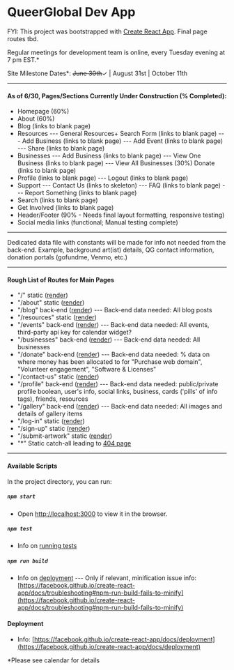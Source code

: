 # QueerGlobal Dev App

FYI: This project was bootstrapped with [Create React App](https://github.com/facebook/create-react-app). Final page routes tbd.

Regular meetings for development team is online, every Tuesday evening at 7 pm EST.\*

Site Milestone Dates\*: ~~June 30th~~✓ | August 31st | October 11th

---

#### As of 6/30, Pages/Sections Currently Under Construction (% Completed):

- Homepage (60%)
- About (60%)
- Blog (links to blank page)
- Resources
  --- General Resources+ Search Form (links to blank page)
  --- Add Business (links to blank page)
  --- Add Event (links to blank page)
  --- Share (links to blank page)
- Businesses
  --- Add Business (links to blank page)
  --- View One Business (links to blank page)
  --- View All Businesses (30%)
  Donate (links to blank page)
- Profile (links to blank page)
  --- Logout (links to blank page)
- Support
  --- Contact Us (links to skeleton)
  --- FAQ (links to blank page)
  --- Report Something (links to blank page)
- Search (links to blank page)
- Get Involved (links to blank page)
- Header/Footer (90% - Needs final layout formatting, responsive testing)
- Social media links (functional; Manual testing complete)

---

Dedicated data file with constants will be made for info not needed from the back-end. Example, background art(ist) details, QG contact information, donation portals (gofundme, Venmo, etc.)

---

#### Rough List of Routes for Main Pages

- "/" static ([render](https://xd.adobe.com/view/6f6af599-8eb6-46b5-8731-e4c09ddd587e-3a39/))
- "/about" static ([render](https://xd.adobe.com/view/6f6af599-8eb6-46b5-8731-e4c09ddd587e-3a39/screen/a76a9981-a49a-4fe4-8efa-1519315b7cfb))
- "/blog" back-end ([render](https://xd.adobe.com/view/6f6af599-8eb6-46b5-8731-e4c09ddd587e-3a39/screen/65b06185-34d2-47a5-8f49-fd04ded77df3))
  --- Back-end data needed: All blog posts
- "/resources" static ([render](https://xd.adobe.com/view/6f6af599-8eb6-46b5-8731-e4c09ddd587e-3a39/screen/7ca030ba-18dc-478f-b459-d0e27cc0140c))
- "/events" back-end ([render](https://xd.adobe.com/view/6f6af599-8eb6-46b5-8731-e4c09ddd587e-3a39/screen/75f89bcd-5bea-4e94-8b6d-8cf5b1480934))
  --- Back-end data needed: All events, third-party api key for calendar widget?
- "/businesses" back-end ([render](https://xd.adobe.com/view/6f6af599-8eb6-46b5-8731-e4c09ddd587e-3a39/screen/9a020f3a-4b71-42e5-8ff4-2c93f15ddb28))
  --- Back-end data needed: All businesses
- "/donate" back-end ([render](https://xd.adobe.com/view/6f6af599-8eb6-46b5-8731-e4c09ddd587e-3a39/screen/b1ac5c96-9327-4dd4-9b28-2c6fd810889b))
  --- Back-end data needed: % data on where money has been allocated to for "Purchase web domain", "Volunteer engagement", "Software & Licenses"
- "/contact-us" static ([render](https://xd.adobe.com/view/6f6af599-8eb6-46b5-8731-e4c09ddd587e-3a39/screen/8875368e-2396-45c9-8ff1-b53624f6270f))
- "/profile" back-end ([render](https://xd.adobe.com/view/6f6af599-8eb6-46b5-8731-e4c09ddd587e-3a39/screen/9966678f-a17e-4af1-bb6a-45568e955832))
  --- Back-end data needed: public/private profile boolean, user's info, social links, business, cards ('pills' of info tags), friends, resources
- "/gallery" back-end ([render](https://xd.adobe.com/view/6f6af599-8eb6-46b5-8731-e4c09ddd587e-3a39/screen/c8cf5b5c-bd3a-41ac-af52-e8d69b55a55f))
  --- Back-end data needed: All images and details of gallery items
- "/log-in" static ([render](https://xd.adobe.com/view/6f6af599-8eb6-46b5-8731-e4c09ddd587e-3a39/screen/26d7d063-1df0-4c54-aba4-96292eafd5e3))
- "/sign-up" static ([render](https://xd.adobe.com/view/6f6af599-8eb6-46b5-8731-e4c09ddd587e-3a39/screen/bb2719eb-f74d-4b1a-8604-b332bf96bced))
- "/submit-artwork" static ([render](https://xd.adobe.com/view/6f6af599-8eb6-46b5-8731-e4c09ddd587e-3a39/screen/cb17dfbf-4fcc-400d-b061-b34ff2187d71))
- "\*" Static catch-all leading to [404 page](https://xd.adobe.com/view/6f6af599-8eb6-46b5-8731-e4c09ddd587e-3a39/screen/cb813a97-4fea-462f-845a-d0a26597c82f)

---

#### Available Scripts

In the project directory, you can run:

##### `npm start`

- Open [http://localhost:3000](http://localhost:3000) to view it in the browser.

##### `npm test`

- Info on [running tests](https://facebook.github.io/create-react-app/docs/running-tests)

##### `npm run build`

- Info on [deployment](https://facebook.github.io/create-react-app/docs/deployment)
  --- Only if relevant, minification issue info: [https://facebook.github.io/create-react-app/docs/troubleshooting#npm-run-build-fails-to-minify](https://facebook.github.io/create-react-app/docs/troubleshooting#npm-run-build-fails-to-minify)

#### Deployment

- Info: [https://facebook.github.io/create-react-app/docs/deployment](https://facebook.github.io/create-react-app/docs/deployment)

\*Please see calendar for details
